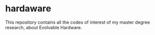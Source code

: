 # hardaware
This repository contains all the codes of interest of my master degree research, about Evolvable Hardware.
